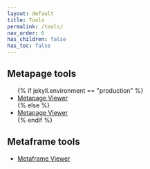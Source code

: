 ```yaml
---
layout: default
title: Tools
permalink: /tools/
nav_order: 6
has_children: false
has_toc: false
---
```


## Metapage tools

<ul id="tools-metapage">
{% if jekyll.environment == "production" %}
	<li><a href="https://app.metapages.org">Metapage Viewer</a></li>
{% else %}
	<li><a href="{{site.data.urls.app-metapage-local}}">Metapage Viewer</a></li>
{% endif %}
</ul>

## Metaframe tools

<ul id="tools-metaframe">
	<li><a href="{{site.baseurl}}/tools/metaframeview?url={{site.url}}{{site.baseurl}}/metaframes/random-data-generator/">Metaframe Viewer</a></li>
</ul>

<!-- Disabled until fixed: https://github.com/metapages/metapage/issues/37 -->
<!-- <li><a href="{{site.baseurl}}/tools/metaframe-resize?url={{site.url}}/metaframes/random-data-generator/">Metaframe Resizer</a></li> -->
